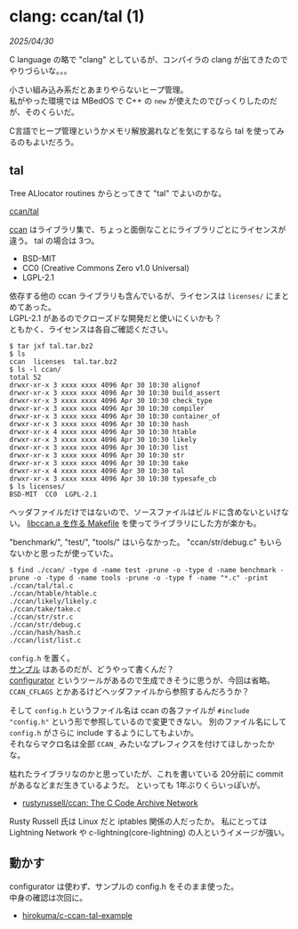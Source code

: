 # clang: ccan/tal (1)

_2025/04/30_

C language の略で "clang" としているが、コンパイラの clang が出てきたのでやりづらいな。。。  

小さい組み込み系だとあまりやらないヒープ管理。  
私がやった環境では MBedOS で C++ の `new` が使えたのでびっくりしたのだが、そのくらいだ。

C言語でヒープ管理というかメモリ解放漏れなどを気にするなら tal を使ってみるのもよいだろう。

## tal

Tree ALlocator routines からとってきて "tal" でよいのかな。

[ccan/tal](https://ccodearchive.net/info/tal.html)

[ccan](https://ccodearchive.net/) はライブラリ集で、ちょっと面倒なことにライブラリごとにライセンスが違う。
tal の場合は 3つ。

* BSD-MIT
* CC0 (Creative Commons Zero v1.0 Universal)
* LGPL-2.1

依存する他の ccan ライブラリも含んでいるが、ライセンスは `licenses/` にまとめてあった。  
LGPL-2.1 があるのでクローズドな開発だと使いにくいかも？  
ともかく、ライセンスは各自ご確認ください。

```console
$ tar jxf tal.tar.bz2
$ ls
ccan  licenses  tal.tar.bz2
$ ls -l ccan/
total 52
drwxr-xr-x 3 xxxx xxxx 4096 Apr 30 10:30 alignof
drwxr-xr-x 3 xxxx xxxx 4096 Apr 30 10:30 build_assert
drwxr-xr-x 3 xxxx xxxx 4096 Apr 30 10:30 check_type
drwxr-xr-x 3 xxxx xxxx 4096 Apr 30 10:30 compiler
drwxr-xr-x 3 xxxx xxxx 4096 Apr 30 10:30 container_of
drwxr-xr-x 3 xxxx xxxx 4096 Apr 30 10:30 hash
drwxr-xr-x 4 xxxx xxxx 4096 Apr 30 10:30 htable
drwxr-xr-x 3 xxxx xxxx 4096 Apr 30 10:30 likely
drwxr-xr-x 3 xxxx xxxx 4096 Apr 30 10:30 list
drwxr-xr-x 3 xxxx xxxx 4096 Apr 30 10:30 str
drwxr-xr-x 3 xxxx xxxx 4096 Apr 30 10:30 take
drwxr-xr-x 4 xxxx xxxx 4096 Apr 30 10:30 tal
drwxr-xr-x 3 xxxx xxxx 4096 Apr 30 10:30 typesafe_cb
$ ls licenses/
BSD-MIT  CC0  LGPL-2.1
```

ヘッダファイルだけではないので、ソースファイルはビルドに含めないといけない。
[libccan.a を作る Makefile](https://ccodearchive.net/Makefile-ccan) を使ってライブラリにした方が楽かも。

"benchmark/", "test/", "tools/" はいらなかった。
"ccan/str/debug.c" もいらないかと思ったが使っていた。

```console
$ find ./ccan/ -type d -name test -prune -o -type d -name benchmark -prune -o -type d -name tools -prune -o -type f -name "*.c" -print
./ccan/tal/tal.c
./ccan/htable/htable.c
./ccan/likely/likely.c
./ccan/take/take.c
./ccan/str/str.c
./ccan/str/debug.c
./ccan/hash/hash.c
./ccan/list/list.c
```

`config.h` を置く。  
[サンプル](https://ccodearchive.net/example-config.h) はあるのだが、どうやって書くんだ？  
[configurator](https://github.com/rustyrussell/ccan/blob/master/doc/configurator.1.txt) というツールがあるので生成できそうに思うが、今回は省略。  
`CCAN_CFLAGS` とかあるけどヘッダファイルから参照するんだろうか？

そして `config.h` というファイル名は ccan の各ファイルが `#include "config.h"` という形で参照しているので変更できない。
別のファイル名にして `config.h` がさらに include するようにしてもよいか。  
それならマクロ名は全部 `CCAN_` みたいなプレフィクスを付けてほしかったかな。

枯れたライブラリなのかと思っていたが、これを書いている 20分前に commit があるなどまだ生きているようだ。
といっても 1年ぶりくらいっぽいが。

* [rustyrussell/ccan: The C Code Archive Network](https://github.com/rustyrussell/ccan)

Rusty Russell 氏は Linux だと iptables 関係の人だったか。
私にとっては Lightning Network や c-lightning(core-lightning) の人というイメージが強い。

## 動かす

configurator は使わず、サンプルの config.h をそのまま使った。  
中身の確認は次回に。

* [hirokuma/c-ccan-tal-example](https://github.com/hirokuma/c-ccan-tal-example)
